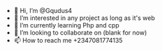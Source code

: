 - 👋 Hi, I’m @Gqudus4
- 👀 I’m interested in any project as long as it's web
- 🌱 I’m currently learning Php and cpp
- 💞️ I’m looking to collaborate on (blank for now)
- 📫 How to reach me +2347081774135


<!---
Gqudus4/Gqudus4 is a ✨ special ✨ repository because its `README.md` (this file) appears on your GitHub profile.
You can click the Preview link to take a look at your changes.
--->
